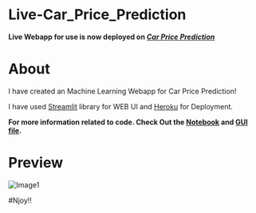# Live-Car_Price_Prediction

**Live Webapp for use is now deployed on *[Car Price Prediction]()***

# About

I have created an Machine Learning Webapp for Car Price Prediction!

I have used [Streamlit]() library for WEB UI and [Heroku]() for Deployment.

**For more information related to code. Check Out the [Notebook]() and [GUI file]().**

# Preview

![Image1]()


#Njoy!!
